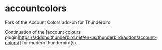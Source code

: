 # accountcolors
Fork of the Account Colors add-on for Thunderbird


Continuation of the [account colours plugin|https://addons.thunderbird.net/en-us/thunderbird/addon/account-colors/] for modern thunderbird(s).
